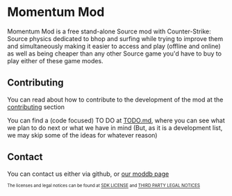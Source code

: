 # Momentum Mod

Momentum Mod is a free stand-alone Source mod with Counter-Strike: Source physics
dedicated to bhop and surfing while trying to improve them and simultaneously making
it easier to access and play (offline and online) as well as being cheaper
than any other Source game you'd have to buy to play either of these game modes.

## Contributing

You can read about how to contribute to the development of the mod
at the [contributing](CONTRIBUTING.md) section

You can find a (code focused) TO DO at [TODO.md](TODO.md), where you can see what we
plan to do next or what we have in mind (But, as it is a development list, we may skip some
of the ideas for whatever reason)


## Contact
You can contact us either via github, or [our moddb page](http://www.moddb.com/mods/momentum2)

<sub><sub>The licenses and legal notices can be found at [SDK LICENSE](LICENSE) and [THIRD PARTY LEGAL NOTICES](thirdpartylegalnotices.txt)</sub></sub>

